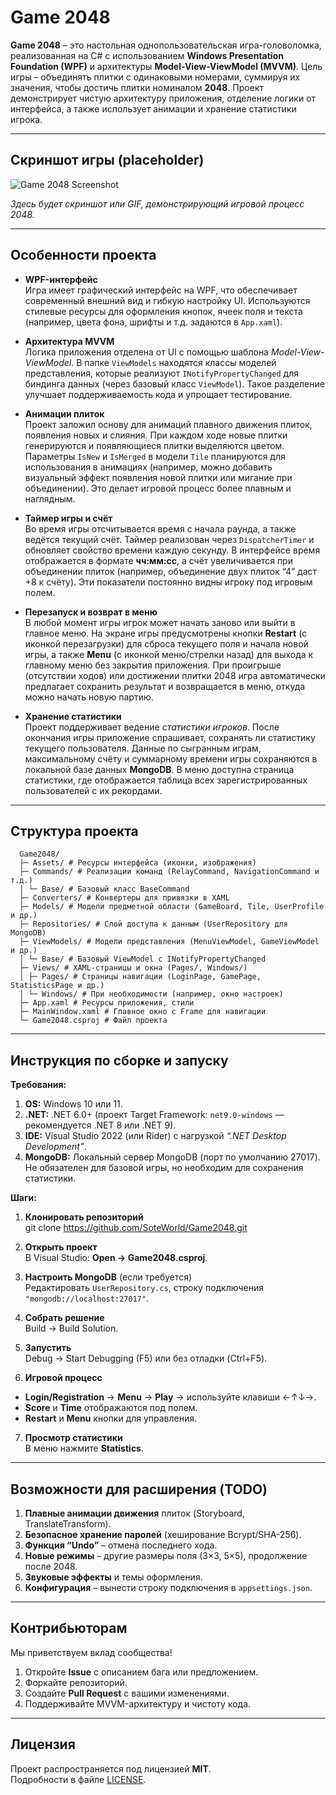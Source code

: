 # Game 2048

**Game 2048** – это настольная однопользовательская игра-головоломка, реализованная на C# с использованием **Windows Presentation Foundation (WPF)** и архитектуры **Model-View-ViewModel (MVVM)**. Цель игры – объединять плитки с одинаковыми номерами, суммируя их значения, чтобы достичь плитки номиналом **2048**. Проект демонстрирует чистую архитектуру приложения, отделение логики от интерфейса, а также использует анимации и хранение статистики игрока.

---

## Скриншот игры (placeholder)

![Game 2048 Screenshot](path/to/screenshot-or-gif.gif)

*Здесь будет скриншот или GIF, демонстрирующий игровой процесс 2048.*

---

## Особенности проекта

- **WPF-интерфейс**  
  Игра имеет графический интерфейс на WPF, что обеспечивает современный внешний вид и гибкую настройку UI. Используются стилевые ресурсы для оформления кнопок, ячеек поля и текста (например, цвета фона, шрифты и т.д. задаются в `App.xaml`).

- **Архитектура MVVM**  
  Логика приложения отделена от UI с помощью шаблона *Model-View-ViewModel*. В папке `ViewModels` находятся классы моделей представления, которые реализуют `INotifyPropertyChanged` для биндинга данных (через базовый класс `ViewModel`). Такое разделение улучшает поддерживаемость кода и упрощает тестирование.

- **Анимации плиток**  
  Проект заложил основу для анимаций плавного движения плиток, появления новых и слияния. При каждом ходе новые плитки генерируются и появляющиеся плитки выделяются цветом. Параметры `IsNew` и `IsMerged` в модели `Tile` планируются для использования в анимациях (например, можно добавить визуальный эффект появления новой плитки или мигание при объединении). Это делает игровой процесс более плавным и наглядным.

- **Таймер игры и счёт**  
  Во время игры отсчитывается время с начала раунда, а также ведётся текущий счёт. Таймер реализован через `DispatcherTimer` и обновляет свойство времени каждую секунду. В интерфейсе время отображается в формате **чч:мм:сс**, а счёт увеличивается при объединении плиток (например, объединение двух плиток “4” даст +8 к счёту). Эти показатели постоянно видны игроку под игровым полем.

- **Перезапуск и возврат в меню**  
  В любой момент игры игрок может начать заново или выйти в главное меню. На экране игры предусмотрены кнопки **Restart** (с иконкой перезагрузки) для сброса текущего поля и начала новой игры, а также **Menu** (с иконкой меню/стрелки назад) для выхода к главному меню без закрытия приложения. При проигрыше (отсутствии ходов) или достижении плитки 2048 игра автоматически предлагает сохранить результат и возвращается в меню, откуда можно начать новую партию.

- **Хранение статистики**  
  Проект поддерживает ведение *статистики игроков*. После окончания игры приложение спрашивает, сохранять ли статистику текущего пользователя. Данные по сыгранным играм, максимальному счёту и суммарному времени игры сохраняются в локальной базе данных **MongoDB**. В меню доступна страница статистики, где отображается таблица всех зарегистрированных пользователей с их рекордами.

---

## Структура проекта
```
  Game2048/
  ├─ Assets/ # Ресурсы интерфейса (иконки, изображения)
  ├─ Commands/ # Реализации команд (RelayCommand, NavigationCommand и т.д.)
  │ └─ Base/ # Базовый класс BaseCommand
  ├─ Converters/ # Конвертеры для привязки в XAML
  ├─ Models/ # Модели предметной области (GameBoard, Tile, UserProfile и др.)
  ├─ Repositories/ # Слой доступа к данным (UserRepository для MongoDB)
  ├─ ViewModels/ # Модели представления (MenuViewModel, GameViewModel и др.)
  │ └─ Base/ # Базовый ViewModel с INotifyPropertyChanged
  ├─ Views/ # XAML-страницы и окна (Pages/, Windows/)
  │ ├─ Pages/ # Страницы навигации (LoginPage, GamePage, StatisticsPage и др.)
  │ └─ Windows/ # При необходимости (например, окно настроек)
  ├─ App.xaml # Ресурсы приложения, стили
  ├─ MainWindow.xaml # Главное окно с Frame для навигации
  └─ Game2048.csproj # Файл проекта
```
---

## Инструкция по сборке и запуску

**Требования:**

1. **OS:** Windows 10 или 11.  
2. **.NET:** .NET 6.0+ (проект Target Framework: `net9.0-windows` — рекомендуется .NET 8 или .NET 9).  
3. **IDE:** Visual Studio 2022 (или Rider) с нагрузкой *“.NET Desktop Development”*.  
4. **MongoDB:** Локальный сервер MongoDB (порт по умолчанию 27017). Не обязателен для базовой игры, но необходим для сохранения статистики.

**Шаги:**

1. **Клонировать репозиторий**  
git clone https://github.com/SoteWorld/Game2048.git
2. **Открыть проект**  
В Visual Studio: **Open → Game2048.csproj**.

3. **Настроить MongoDB** (если требуется)  
Редактировать `UserRepository.cs`, строку подключения `"mongodb://localhost:27017"`.

4. **Собрать решение**  
Build → Build Solution.

5. **Запустить**  
Debug → Start Debugging (F5) или без отладки (Ctrl+F5).

6. **Игровой процесс**  
- **Login/Registration** → **Menu** → **Play** → используйте клавиши ←↑↓→.  
- **Score** и **Time** отображаются под полем.  
- **Restart** и **Menu** кнопки для управления.

7. **Просмотр статистики**  
В меню нажмите **Statistics**.

---

## Возможности для расширения (TODO)

1. **Плавные анимации движения** плиток (Storyboard, TranslateTransform).  
2. **Безопасное хранение паролей** (хеширование Bcrypt/SHA-256).  
3. **Функция “Undo”** – отмена последнего хода.  
4. **Новые режимы** – другие размеры поля (3×3, 5×5), продолжение после 2048.  
5. **Звуковые эффекты** и темы оформления.  
6. **Конфигурация** – вынести строку подключения в `appsettings.json`.  

---

## Контрибьюторам

Мы приветствуем вклад сообщества!  
1. Откройте **Issue** с описанием бага или предложением.  
2. Форкайте репозиторий.  
3. Создайте **Pull Request** с вашими изменениями.  
4. Поддерживайте MVVM-архитектуру и чистоту кода.

---

## Лицензия

Проект распространяется под лицензией **MIT**.  
Подробности в файле [LICENSE](LICENSE).

